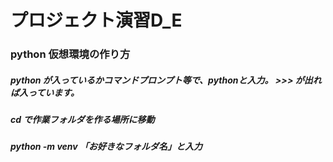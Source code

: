 # プロジェクト演習D_E
### python 仮想環境の作り方
##### python が入っているかコマンドプロンプト等で、***python***と入力。 ***>>>*** が出れば入っています。
##### **cd** で作業フォルダを作る場所に移動
##### **python -m venv** 「お好きなフォルダ名」と入力
